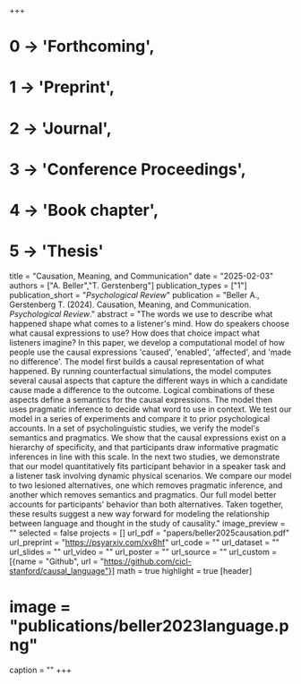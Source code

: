 +++
# 0 -> 'Forthcoming',
# 1 -> 'Preprint',
# 2 -> 'Journal',
# 3 -> 'Conference Proceedings',
# 4 -> 'Book chapter',
# 5 -> 'Thesis'

title = "Causation, Meaning, and Communication"
date = "2025-02-03"
authors = ["A. Beller","T. Gerstenberg"]
publication_types = ["1"]
publication_short = "_Psychological Review_"
publication = "Beller A., Gerstenberg T. (2024). Causation, Meaning, and Communication. _Psychological Review_."
abstract = "The words we use to describe what happened shape what comes to a listener's mind. How do speakers choose what causal expressions to use? How does that choice impact what listeners imagine? In this paper, we develop a computational model of how people use the causal expressions 'caused', 'enabled', 'affected', and 'made no difference'. The model first builds a causal representation of what happened. By running counterfactual simulations, the model computes several causal aspects that capture the different ways in which a candidate cause made a difference to the outcome. Logical combinations of these aspects define a semantics for the causal expressions. The model then uses pragmatic inference to decide what word to use in context. We test our model in a series of experiments and compare it to prior psychological accounts. In a set of psycholinguistic studies, we verify the model's semantics and pragmatics. We show that the causal expressions exist on a hierarchy of specificity, and that participants draw informative pragmatic inferences in line with this scale. In the next two studies, we demonstrate that our model quantitatively fits participant behavior in a speaker task and a listener task involving dynamic physical scenarios. We compare our model to two lesioned alternatives, one which removes pragmatic inference, and another which removes semantics and pragmatics. Our full model better accounts for participants' behavior than both alternatives. Taken together, these results suggest a new way forward for modeling the relationship between language and thought in the study of causality."
image_preview = ""
selected = false
projects = []
url_pdf = "papers/beller2025causation.pdf"
url_preprint = "https://psyarxiv.com/xv8hf"
url_code = ""
url_dataset = ""
url_slides = ""
url_video = ""
url_poster = ""
url_source = ""
url_custom = [{name = "Github", url = "https://github.com/cicl-stanford/causal_language"}]
math = true
highlight = true
[header]
# image = "publications/beller2023language.png"
caption = ""
+++
